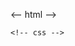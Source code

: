 <-- html -->
<!-- <div id="content">
      <h1>Welcome To Jelani's Sweets Shop</h1>
      <div class="right">
        <img
          class="top-image"
          src="../src/assets/imgs/onepage_restaurant.jpg"
          alt=""
        />
      </div>
      <div class="left">
        <h1 >Brownies, Cakes, & Donuts!</h2>
        <p >Lorem ipsum dolor sit amet consectetur adipisicing elit.
             Iusto accusamus quisquam alias, quia nihil recusandae assumenda qui explicabo sint 
             fugit nesciunt iste eveniet at quis nisi ipsam natus voluptate modi.</p>
        <h1>Opening Hours</h1>
        <h2 >monday - friday 10-23 | saturday 14-02</h2>
        <h1>Location</h1>
        <h2 >42 village St, New York</h2>
      </div>
    <div class="footer">Jelani's Sweets Shop @2022</div>
    </div> -->

    <!-- css -->
   
<!--  body,html {
  height: 100%;
  /* background-color: aqua; */
  background-image: linear-gradient(
      rgba(6, 6, 235, 0.5),
      rgba(255, 255, 0, 0.5)
    ),
    url("../src/assets/imgs/onepage_restaurant.jpg");
}
img {
  display: block;
  margin-left: auto;
  margin-right: auto;
  width: 70%;
  float: right;
}

h1 {
  text-align: center;
}
.footer {
  position: fixed;
  left: 0;
  bottom: 0;
  width: 100%;
  background-color: burlywood;
  color: white;
  text-align: center;
  height: 50px;
} -->